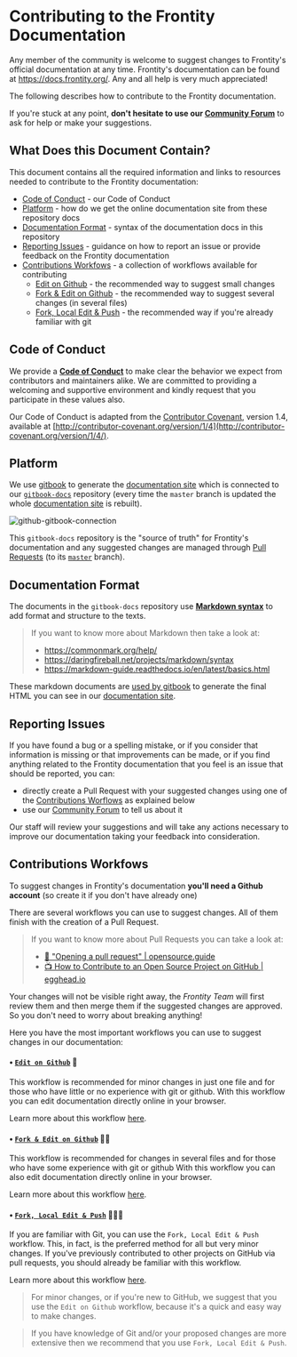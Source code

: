 # Contributing to the Frontity Documentation

Any member of the community is welcome to suggest changes to Frontity's official documentation at any time. Frontity's documentation can be found at https://docs.frontity.org/. Any and all help is very much appreciated!

The following describes how to contribute to the Frontity documentation.

If you're stuck at any point, **don't hesitate to use our [Community Forum](https://community.frontity.org/c/docs-and-tutorials)** to ask for help or make your suggestions.


## What Does this Document Contain?

This document contains all the required information and links to resources needed to contribute to the Frontity documentation:

- [Code of Conduct](#code-of-conduct) - our Code of Conduct
- [Platform](#platform) - how do we get the online documentation site from these repository docs
- [Documentation Format](#documentation-format) - syntax of the documentation docs in this repository
- [Reporting Issues](#reporting-issues) - guidance on how to report an issue or provide feedback on the Frontity documentation
- [Contributions Workfows](#contributions-workfows) - a collection of workflows available for contributing
  - [Edit on Github](#edit-on-github) - the recommended way to suggest small changes
  - [Fork & Edit on Github](#fork-&-edit-on-github) - the recommended way to suggest several changes (in several files)
  - [Fork, Local Edit & Push](#Fork-&-Local-Edit-&-Push) - the recommended way if you're already familiar with git


## Code of Conduct

We provide a [**Code of Conduct**](https://github.com/frontity/gitbook-docs/tree/master/CODE_OF_CONDUCT.md) to make clear the behavior we expect from contributors and maintainers alike. We are committed to providing a welcoming and supportive environment and kindly request that you participate in these values also.

Our Code of Conduct is adapted from the [Contributor Covenant](http://contributor-covenant.org), version 1.4,
available at [http://contributor-covenant.org/version/1/4](http://contributor-covenant.org/version/1/4/).

## Platform

We use [gitbook](https://www.gitbook.com/) to generate the [documentation site](https://docs.frontity.org/) which is connected to our [`gitbook-docs`](https://github.com/frontity/gitbook-docs/) repository (every time the `master` branch is updated the whole [documentation site](https://docs.frontity.org/) is rebuilt).

![github-gitbook-connection](gitbook/assets/github-gitbook-connection.png)

This `gitbook-docs` repository is the "source of truth" for Frontity's documentation and any suggested changes are managed through [Pull Requests](https://help.github.com/en/github/collaborating-with-issues-and-pull-requests/about-pull-requests) (to its [`master`](https://github.com/frontity/gitbook-docs/tree/master) branch).

 
## Documentation Format

The documents in the `gitbook-docs` repository use [**Markdown syntax**](https://docs.gitbook.com/editing-content/markdown) to add format and structure to the texts.

> If you want to know more about Markdown then take a look at:
> - https://commonmark.org/help/
> - https://daringfireball.net/projects/markdown/syntax
> - https://markdown-guide.readthedocs.io/en/latest/basics.html

These markdown documents are [used by gitbook](#platform) to generate the final HTML you can see in our [documentation site](https://docs.frontity.org/).

## Reporting Issues

If you have found a bug or a spelling mistake, or if you consider that information is missing or that improvements can be made, or if you find anything related to the Frontity documentation that you feel is an issue that should be reported, you can:

- directly create a Pull Request with your suggested changes using one of the [Contributions Worflows](#contributions-workfows) as explained below
- use our [Community Forum](https://community.frontity.org/c/docs-and-tutorials) to tell us about it

Our staff will review your suggestions and will take any actions necessary to improve our documentation taking your feedback into consideration.

## Contributions Workfows

To suggest changes in Frontity's documentation **you'll need a Github account** (so create it if you don't have already one)

There are several workflows you can use to suggest changes. All of them finish with the creation of a Pull Request. 

> If you want to know more about Pull Requests you can take a look at:
> - [📑 "Opening a pull request" | opensource.guide ](https://opensource.guide/how-to-contribute/#opening-a-pull-request)
> - [📺 How to Contribute to an Open Source Project on GitHub | egghead.io ](https://egghead.io/courses/how-to-contribute-to-an-open-source-project-on-github)

Your changes will not be visible right away, the *Frontity Team* will first review them and then merge them if the suggested changes are approved. So you don't need to worry about breaking anything!

Here you have the most important workflows you can use to suggest changes in our documentation:

#### • [`Edit on Github`](https://github.com/frontity/gitbook-docs/wiki/Edit-on-Github)  📝 <a name="Edit-on-Github" />

This workflow is recommended for minor changes in just one file and for those who have little or no experience with git or github.
With this workflow you can edit documentation directly online in your browser.

Learn more about this workflow [here](https://github.com/frontity/gitbook-docs/wiki/Edit-on-Github).

#### • [`Fork & Edit on Github`](https://github.com/frontity/gitbook-docs/wiki/Fork-&-Edit-on-Github) 📝📝 <a name="Fork-&-Edit-on-Github" />

This workflow is recommended for changes in several files and for those who have some experience with git or github
With this workflow you can also edit documentation directly online in your browser.

Learn more about this workflow [here](https://github.com/frontity/gitbook-docs/wiki/Fork-&-Edit-on-Github).

#### • [`Fork, Local Edit & Push`](https://github.com/frontity/gitbook-docs/wiki/Fork-&-Local-Edit-&-Push)  📝📝📝 <a name="Fork-&-Local-Edit-&-Push" />

If you are familiar with Git, you can use the `Fork, Local Edit & Push` workflow. This, in fact, is the preferred method for all but very minor changes.
If you've previously contributed to other projects on GitHub via pull requests, you should already be familiar with this workflow.

Learn more about this workflow [here](https://github.com/frontity/gitbook-docs/wiki/Fork-&-Local-Edit-&-Push).

> For minor changes, or if you're new to GitHub, we suggest that you use the `Edit on Github` workflow, because it's a quick and easy way to make changes. 

> If you have knowledge of Git and/or your proposed changes are more extensive then we recommend that you use `Fork, Local Edit & Push`.
